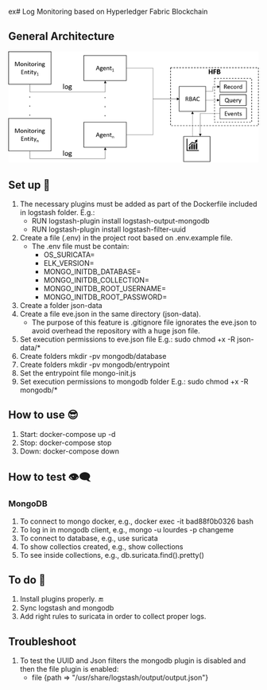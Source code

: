 ex# Log Monitoring based on Hyperledger Fabric Blockchain

## General Architecture
![alt text](https://github.com/sfl0r3nz05/LogMonitoringHFB/blob/main/images/LogMonitoringHFB.png)

## Set up 🙂
1. The necessary plugins must be added as part of the Dockerfile included in logstash folder. E.g.:
    - RUN logstash-plugin install logstash-output-mongodb
    - RUN logstash-plugin install logstash-filter-uuid
2. Create a file (.env) in the project root based on .env.example file.
    - The .env file must be contain:
        - OS_SURICATA=
        - ELK_VERSION=
        - MONGO_INITDB_DATABASE=
        - MONGO_INITDB_COLLECTION=
        - MONGO_INITDB_ROOT_USERNAME=
        - MONGO_INITDB_ROOT_PASSWORD=
3. Create a folder json-data
4. Create a file eve.json in the same directory (json-data).
    - The purpose of this feature is .gitignore file ignorates the eve.json to avoid overhead the repository with a huge json file.
5. Set execution permissions to eve.json file E.g.: sudo chmod +x -R json-data/*
6. Create folders mkdir -pv mongodb/database
7. Create folders mkdir -pv mongodb/entrypoint
8. Set the entrypoint file mongo-init.js
9. Set execution permissions to mongodb folder E.g.: sudo chmod +x -R mongodb/*

## How to use 😎
1. Start: docker-compose up -d
2. Stop: docker-compose stop
3. Down: docker-compose down

## How to test 👁‍🗨
### MongoDB
1. To connect to mongo docker, e.g., docker exec -it bad88f0b0326 bash
2. To log in in mongodb client, e.g., mongo -u lourdes -p changeme
3. To connect to database, e.g., use suricata
4. To show collectios created, e.g., show collections
5. To see inside collections, e.g., db.suricata.find().pretty()

## To do 🤔
1. Install plugins properly. 🔚
2. Sync logstash and mongodb
2. Add right rules to suricata in order to collect proper logs.

## Troubleshoot
1. To test the UUID and Json filters the mongodb plugin is disabled and then the file plugin is enabled:
    - file {path => "/usr/share/logstash/output/output.json"}